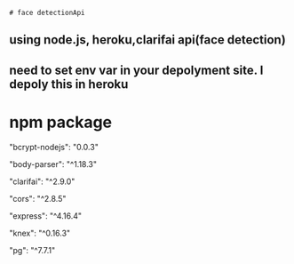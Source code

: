     # face detectionApi 
  <h2>using node.js, heroku,clarifai api(face detection)</h2>
  <h2>need to set env var in your depolyment site. I depoly this in heroku</h2>
  <h1>npm package</h1>
 <p>"bcrypt-nodejs": "0.0.3" </p> 
  <p>  "body-parser": "^1.18.3"</p> 
  <p>  "clarifai": "^2.9.0"</p> 
   <p> "cors": "^2.8.5"</p> 
   <p> "express": "^4.16.4"</p> 
  <p>  "knex": "^0.16.3"</p> 
   <p> "pg": "^7.7.1"</p> 
